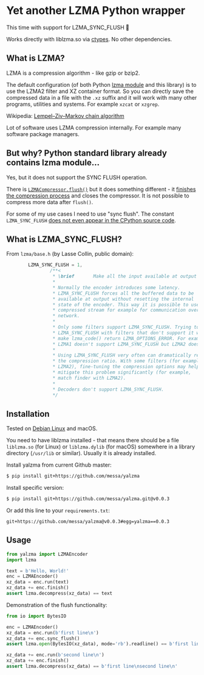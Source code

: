 Yet another LZMA Python wrapper
===============================

This time with support for LZMA_SYNC_FLUSH :tada:

Works directly with liblzma.so via [ctypes](https://docs.python.org/3/library/ctypes.html).
No other dependencies.


What is LZMA?
-------------

LZMA is a compression algorithm - like gzip or bzip2.

The default configuration (of both Python [lzma module](https://docs.python.org/3/library/lzma.html) and this library)
is to use the LZMA2 filter and XZ container format.
So you can directly save the compressed data in a file with the `.xz` suffix and it will work with many other
programs, utilities and systems. For example `xzcat` or `xzgrep`.

Wikipedia: [Lempel–Ziv–Markov chain algorithm](https://en.wikipedia.org/wiki/Lempel%E2%80%93Ziv%E2%80%93Markov_chain_algorithm)

Lot of software uses LZMA compression internally. For example many software package managers.


But why? Python standard library already contains lzma module…
--------------------------------------------------------------

Yes, but it does not support the SYNC FLUSH operation.

There is [`LZMACompressor.flush()`](https://docs.python.org/3/library/lzma.html#lzma.LZMACompressor.flush)
but it does something different - it
[finishes the compression process](https://github.com/python/cpython/blob/0353b4eaaf451ad463ce7eb3074f6b62d332f401/Modules/_lzmamodule.c#L568)
and closes the compressor.
It is not possible to compress more data after `flush()`.

For some of my use cases I need to use "sync flush". The constant `LZMA_SYNC_FLUSH`
[does not even appear in the CPython source code](https://github.com/python/cpython/search?q=LZMA_SYNC_FLUSH&unscoped_q=LZMA_SYNC_FLUSH).


What is LZMA_SYNC_FLUSH?
------------------------

From `lzma/base.h` (by Lasse Collin, public domain):

```c
        LZMA_SYNC_FLUSH = 1,
                /**<
                 * \brief       Make all the input available at output
                 *
                 * Normally the encoder introduces some latency.
                 * LZMA_SYNC_FLUSH forces all the buffered data to be
                 * available at output without resetting the internal
                 * state of the encoder. This way it is possible to use
                 * compressed stream for example for communication over
                 * network.
                 *
                 * Only some filters support LZMA_SYNC_FLUSH. Trying to use
                 * LZMA_SYNC_FLUSH with filters that don't support it will
                 * make lzma_code() return LZMA_OPTIONS_ERROR. For example,
                 * LZMA1 doesn't support LZMA_SYNC_FLUSH but LZMA2 does.
                 *
                 * Using LZMA_SYNC_FLUSH very often can dramatically reduce
                 * the compression ratio. With some filters (for example,
                 * LZMA2), fine-tuning the compression options may help
                 * mitigate this problem significantly (for example,
                 * match finder with LZMA2).
                 *
                 * Decoders don't support LZMA_SYNC_FLUSH.
                 */
```


Installation
------------

Tested on [Debian Linux](https://www.debian.org) and macOS.

You need to have liblzma installed - that means there should be a file
`liblzma.so` (for Linux) or `liblzma.dylib` (for macOS) somewhere in a library
directory (`/usr/lib` or similar). Usually it is already installed.

Install yalzma from current Github master:

```sh
$ pip install git+https://github.com/messa/yalzma
```

Install specific version:

```sh
$ pip install git+https://github.com/messa/yalzma.git@v0.0.3
```

Or add this line to your `requirements.txt`:

```
git+https://github.com/messa/yalzma@v0.0.3#egg=yalzma==0.0.3
```


Usage
-----

```python
from yalzma import LZMAEncoder
import lzma

text = b'Hello, World!'
enc = LZMAEncoder()
xz_data = enc.run(text)
xz_data += enc.finish()
assert lzma.decompress(xz_data) == text
```

Demonstration of the flush functionality:

```python
from io import BytesIO

enc = LZMAEncoder()
xz_data = enc.run(b'first line\n')
xz_data += enc.sync_flush()
assert lzma.open(BytesIO(xz_data), mode='rb').readline() == b'first line\n'

xz_data += enc.run(b'second line\n')
xz_data += enc.finish()
assert lzma.decompress(xz_data) == b'first line\nsecond line\n'
```
